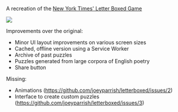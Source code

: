 A recreation of the [New York Times' Letter Boxed Game](https://www.nytimes.com/puzzles/letter-boxed)

![](src/assets/reference.png)

Improvements over the original:
  - Minor UI layout improvements on various screen sizes
  - Cached, offline version using a Service Worker
  - Archive of past puzzles
  - Puzzles generated from large corpora of English poetry
  - Share button

Missing:
  - Animations (https://github.com/joeyparrish/letterboxed/issues/2)
  - Interface to create custom puzzles (https://github.com/joeyparrish/letterboxed/issues/3)
